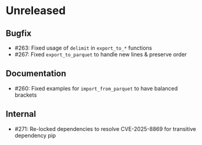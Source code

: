 # Unreleased

## Bugfix

* #263: Fixed usage of `delimit` in `export_to_*` functions
* #267: Fixed `export_to_parquet` to handle new lines & preserve order

## Documentation

* #260: Fixed examples for `import_from_parquet` to have balanced brackets

## Internal

* #271: Re-locked dependencies to resolve CVE-2025-8869 for transitive dependency pip
